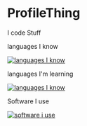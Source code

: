 # ProfileThing

I code Stuff



languages I know

[![languages I know](https://skillicons.dev/icons?i=lua,html,css,cs)](https://skillicons.dev)

languages I'm learning


[![languages I know](https://skillicons.dev/icons?i=java=light)](https://skillicons.dev)


Software I use


[![software i use](https://skillicons.dev/icons?i=unity,visualstudiocode,visualstudio,robloxstudio,IJ)](https://skillicons.dev)

